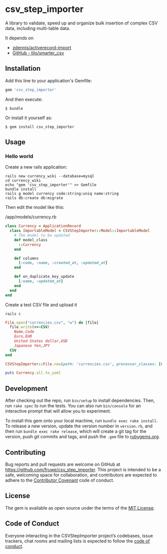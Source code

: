 # csv_step_importer

A library to validate, speed up and organize bulk insertion of complex CSV data, including multi-table data.

It depends on

- [zdennis/activerecord-import](https://github.com/zdennis/activerecord-import)
- [GitHub - tilo/smarter_csv](https://github.com/tilo/smarter_csv)

## Installation

Add this line to your application's Gemfile:

```ruby
gem 'csv_step_importer'
```

And then execute:

    $ bundle

Or install it yourself as:

    $ gem install csv_step_importer

## Usage

### Hello world

Create a new rails application:

```shell
rails new currency_wiki --database=mysql
cd currency_wiki
echo "gem 'csv_step_importer'" >> Gemfile
bundle install
rails g model currency code:string:uniq name:string
rails db:create db:migrate
```

Then edit the model like this:

/app/models/currency.rb

```ruby
class Currency < ApplicationRecord
  class ImportableModel < CSVStepImporter::Model::ImportableModel
    # The model to be updated
    def model_class
      ::Currency
    end

    def columns
      [:code, :name, :created_at, :updated_at]
    end

    def on_duplicate_key_update
      [:name, :updated_at]
    end
  end
end
```


Create a test CSV file and upload it

```shell
rails c
```

```ruby
File.open("currencies.csv", "w") do |file|
  file.write(<<~CSV)
    Name,Code
    Euro,EUR
    United States dollar,USD
    Japanese Yen,JPY
  CSV
end

CSVStepImporter::File.new(path: 'currencies.csv', processor_classes: [Currency::ImportableModel]).save

puts Currency.all.to_yaml
```


## Development

After checking out the repo, run `bin/setup` to install dependencies. Then, run `rake spec` to run the tests. You can also run `bin/console` for an interactive prompt that will allow you to experiment.

To install this gem onto your local machine, run `bundle exec rake install`. To release a new version, update the version number in `version.rb`, and then run `bundle exec rake release`, which will create a git tag for the version, push git commits and tags, and push the `.gem` file to [rubygems.org](https://rubygems.org).

## Contributing

Bug reports and pull requests are welcome on GitHub at https://github.com/fruwe/csv_step_importer. This project is intended to be a safe, welcoming space for collaboration, and contributors are expected to adhere to the [Contributor Covenant](http://contributor-covenant.org) code of conduct.

## License

The gem is available as open source under the terms of the [MIT License](https://opensource.org/licenses/MIT).

## Code of Conduct

Everyone interacting in the CSVStepImporter project’s codebases, issue trackers, chat rooms and mailing lists is expected to follow the [code of conduct](https://github.com/fruwe/csv_step_importer/blob/master/CODE_OF_CONDUCT.md).
